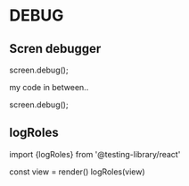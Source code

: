 # DEBUG

## Scren debugger

screen.debug();

my code in between..

screen.debug();

## logRoles

import {logRoles} from '@testing-library/react'

const view = render(<MyComponent/>)
logRoles(view)
